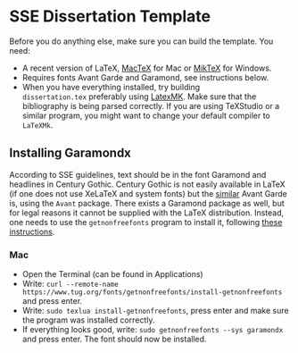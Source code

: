 # SSE Dissertation Template

Before you do anything else, make sure you can build the template. You need:

* A recent version of LaTeX, [MacTeX](https://www.tug.org/mactex/) for Mac or [MikTeX](https://miktex.org/) for Windows.
* Requires fonts Avant Garde and Garamond, see instructions below.
* When you have everything installed, try building `dissertation.tex` preferably using [LatexMK](https://mg.readthedocs.io/latexmk.html). Make sure that the bibliography is being parsed correctly. If you are using TeXStudio or a similar program, you might want to change your default compiler to `LaTeXMk`.

## Installing Garamondx

According to SSE guidelines, text should be in the font Garamond and headlines in Century Gothic. Century Gothic is not easily available in LaTeX (if one does not use XeLaTeX and system fonts) but the [similar](http://www.identifont.com/differences?first=Avant+Garde+&second=Century+Gothic&q=Go) Avant Garde is, using the `Avant` package. There exists a Garamond package as well, but for legal reasons it cannot be supplied with the LaTeX distribution. Instead, one needs to use the `getnonfreefonts` program to install it, following [these instructions](https://tug.org/fonts/getnonfreefonts/).

### Mac

* Open the Terminal (can be found in Applications)
* Write: `curl --remote-name https://www.tug.org/fonts/getnonfreefonts/install-getnonfreefonts` and press enter.
* Write: `sudo texlua install-getnonfreefonts`, press enter and make sure the program was installed correctly.
* If everything looks good, write: `sudo getnonfreefonts --sys garamondx` and press enter. The font should now be installed.
